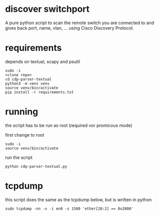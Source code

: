 # discover switchport
A pure python script to scan the remote switch you are connected to and gives back port, name, vlan, ... using Cisco Discovery Protocol.


# requirements

depends on textual, scapy and psutil

```
sudo -i
<clone repo>
cd cdp-parser-textual
python3 -m venv venv
source venv/bin/activate
pip install -r requirements.txt
```

# running

the script has to be run as root (required vor promicous mode)

first change to root
```
sudo -i
source venv/bin/activate
```
run the script
```
python cdp-parser-textual.py
```

# tcpdump

this script does the same as the tcpdump below, but is written in python

```
sudo tcpdump -nn -v -i en0 -s 1500 'ether[20:2] == 0x2000'
```
